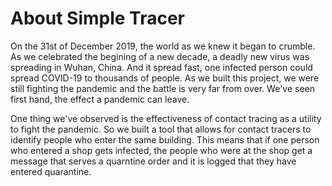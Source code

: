 # About Simple Tracer

On the 31st of December 2019, the world as we knew it began to crumble. As we celebrated the begining of a new decade, a deadly new virus was spreading in Wuhan, China. And it spread fast, one infected person could spread COVID-19 to thousands of people. As we built this project, we were still fighting the pandemic and the battle is very far from over. We've seen first hand, the effect a pandemic can leave. 

One thing we've observed is the effectiveness of contact tracing as a utility to fight the pandemic. So we built a tool that allows for contact tracers to identify people who enter the same building. This means that if one person who entered a shop gets infected, the people who were at the shop get a message that serves a quarntine order and it is logged that they have entered quarantine. 

